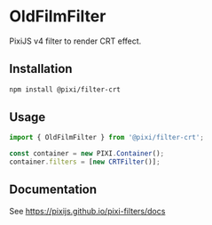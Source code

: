# OldFilmFilter

PixiJS v4 filter to render CRT effect.

## Installation

```bash
npm install @pixi/filter-crt
```

## Usage

```js
import { OldFilmFilter } from '@pixi/filter-crt';

const container = new PIXI.Container();
container.filters = [new CRTFilter()];
```

## Documentation

See https://pixijs.github.io/pixi-filters/docs

